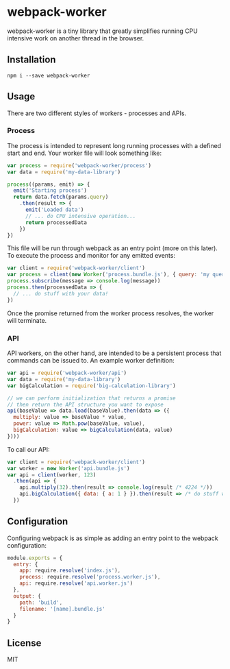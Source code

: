 # webpack-worker

webpack-worker is a tiny library that greatly simplifies running CPU intensive 
work on another thread in the browser.

## Installation

    npm i --save webpack-worker

## Usage

There are two different styles of workers - processes and APIs.

### Process

The process is intended to represent long running processes with a defined 
start and end. Your worker file will look something like:

```Javascript
var process = require('webpack-worker/process')
var data = require('my-data-library')

process((params, emit) => {
  emit('Starting process')
  return data.fetch(params.query)
    .then(result => {
      emit('Loaded data')
      // ... do CPU intensive operation...
      return processedData
    })
})

```

This file will be run through webpack as an entry point (more on this later).
To execute the process and monitor for any emitted events:

```Javascript
var client = require('webpack-worker/client')
var process = client(new Worker('process.bundle.js'), { query: 'my query' })
process.subscribe(message => console.log(message))
process.then(processedData => {
  // ... do stuff with your data!
})
```

Once the promise returned from the worker process resolves, the worker will terminate.

### API

API workers, on the other hand, are intended to be a persistent process that
commands can be issued to. An example worker definition:

```Javascript
var api = require('webpack-worker/api')
var data = require('my-data-library')
var bigCalculation = require('big-calculation-library')

// we can perform initialization that returns a promise
// then return the API structure you want to expose
api(baseValue => data.load(baseValue).then(data => ({
  multiply: value => baseValue * value,
  power: value => Math.pow(baseValue, value),
  bigCalculation: value => bigCalculation(data, value)
})))
```

To call our API:

```Javascript
var client = require('webpack-worker/client')
var worker = new Worker('api.bundle.js')
var api = client(worker, 123)
  .then(api => {
    api.multiply(32).then(result => console.log(result /* 4224 */))
    api.bigCalculation({ data: { a: 1 } }).then(result => /* do stuff with result */)
  })
```

## Configuration

Configuring webpack is as simple as adding an entry point to the webpack configuration:

```Javascript
module.exports = {
  entry: {
    app: require.resolve('index.js'),
    process: require.resolve('process.worker.js'),
    api: require.resolve('api.worker.js')
  },
  output: {
    path: 'build',
    filename: '[name].bundle.js'
  }
}
```

## License

MIT